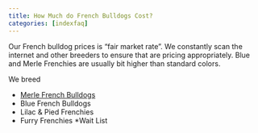 ```yaml
---
title: How Much do French Bulldogs Cost?
categories: [indexfaq]
---
```


Our French bulldog prices is “fair market rate”. We constantly scan the internet and other breeders to ensure that are pricing appropriately. Blue and Merle Frenchies are usually bit higher than standard colors.

We breed 
- [Merle French Bulldogs](/blog/blue-merle-french-bulldog-everything-you-wanted-to-know)
- Blue French Bulldogs
- Lilac & Pied Frenchies
- Furry Frenchies *Wait List